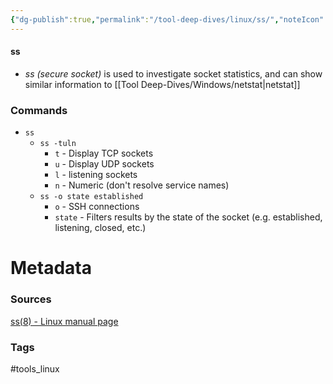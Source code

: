 ```yaml
---
{"dg-publish":true,"permalink":"/tool-deep-dives/linux/ss/","noteIcon":""}
---
```


#### ss
- *ss (secure socket)* is used to investigate socket statistics, and can show similar information to [[Tool Deep-Dives/Windows/netstat\|netstat]]

### Commands
- `ss`
	- `ss -tuln`
		- `t` - Display TCP sockets
		- `u` - Display UDP sockets
		- `l` - listening sockets
		- `n` - Numeric (don't resolve service names)
	- `ss -o state established`
		- `o` - SSH connections
		- `state` - Filters results by the state of the socket (e.g. established, listening, closed, etc.)



# Metadata

### Sources
[ss(8) - Linux manual page](https://man7.org/linux/man-pages/man8/ss.8.html)

### Tags
#tools_linux 